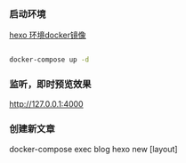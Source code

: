 
### 启动环境

[hexo 环境docker镜像](https://github.com/tomhjx/docker/tree/master/hexo/4.2.0.13-centos7)


```bash

docker-compose up -d

```

### 监听，即时预览效果

http://127.0.0.1:4000


### 创建新文章

docker-compose exec blog hexo new [layout] <title>

e.g

docker-compose exec blog hexo new memoir-post 定时器重启爱奇艺客户端

### 发布至git blog

```bash

docker-compose exec blog hexo generate -d
docker-compose run blog hexo  generate -d

```

http://tomhjx.github.io/

### TODO

[ ] 谷歌浏览器工具，支持在网页上复制内容，选择或者新建标签、分类,一键生成blog文并发布，新增转载标签
[ ] 订阅热点文章，归档并发布blog文
[ ] 支持搜索
[ ] 开放评论
[ ] 分类，标签管理工具，支持全局统一修改，灵活调整blog结构

